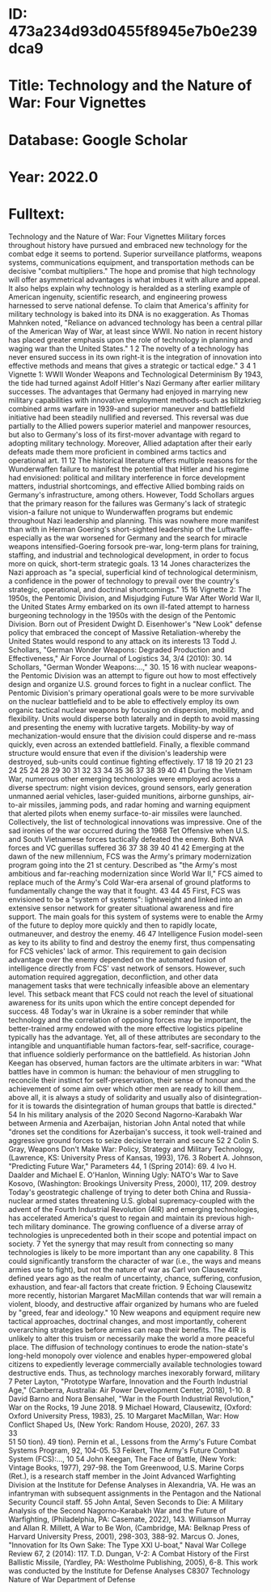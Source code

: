 # ID: 473a234d93d0455f8945e7b0e239dca9
# Title: Technology and the Nature of War: Four Vignettes
# Database: Google Scholar
# Year: 2022.0
# Fulltext:
Technology and the Nature of War: Four Vignettes Military forces throughout history have pursued and embraced new technology for the combat edge it seems to portend. Superior surveillance platforms, weapons systems, communications equipment, and transportation methods can be decisive "combat multipliers." The hope and promise that high technology will offer asymmetrical advantages is what imbues it with allure and appeal. It also helps explain why technology is heralded as a sterling example of American ingenuity, scientific research, and engineering prowess harnessed to serve national defense.
To claim that America's affinity for military technology is baked into its DNA is no exaggeration. As Thomas Mahnken noted, "Reliance on advanced technology has been a central pillar of the American Way of War, at least since WWII. No nation in recent history has placed greater emphasis upon the role of technology in planning and waging war than the United States." 
1
2
The novelty of a technology has never ensured success in its own right-it is the integration of innovation into effective methods and means that gives a strategic or tactical edge." 
3
4
1
Vignette 1: WWII Wonder Weapons and Technological Determinism By 1943, the tide had turned against Adolf Hitler's Nazi Germany after earlier military successes. The advantages that Germany had enjoyed in marrying new military capabilities with innovative employment methods-such as blitzkrieg combined arms warfare in 1939-and superior maneuver and battlefield initiative had been steadily nullified and reversed. This reversal was due partially to the Allied powers superior materiel and manpower resources, but also to Germany's loss of its first-mover advantage with regard to adopting military technology. Moreover, Allied adaptation after their early defeats made them more proficient in combined arms tactics and operational art. 
11
12
The historical literature offers multiple reasons for the Wunderwaffen failure to manifest the potential that Hitler and his regime had envisioned: political and military interference in force development matters, industrial shortcomings, and effective Allied bombing raids on Germany's infrastructure, among others. However, Todd Schollars argues that the primary reason for the failures was Germany's lack of strategic vision-a failure not unique to Wunderwaffen programs but endemic throughout Nazi leadership and planning. This was nowhere more manifest than with in Herman Goering's short-sighted leadership of the Luftwaffe-especially as the war worsened for Germany and the search for miracle weapons intensified-Goering forsook pre-war, long-term plans for training, staffing, and industrial and technological development, in order to focus more on quick, short-term strategic goals. 
13
14
Jones characterizes the Nazi approach as "a special, superficial kind of technological determinism, a confidence in the power of technology to prevail over the country's strategic, operational, and doctrinal shortcomings." 
15
16
Vignette 2: The 1950s, the Pentomic Division, and Misjudging Future War After World War II, the United States Army embarked on its own ill-fated attempt to harness burgeoning technology in the 1950s with the design of the Pentomic Division. Born out of President Dwight D. Eisenhower's "New Look" defense policy that embraced the concept of Massive Retaliation-whereby the United States would respond to any attack on its interests 13 Todd J. Schollars, "German Wonder Weapons: Degraded Production and Effectiveness," Air Force Journal of Logistics 34, 3/4 (2010): 30. 14 Schollars, "German Wonder Weapons:…," 30. 
15
16
with nuclear weapons-the Pentomic Division was an attempt to figure out how to most effectively design and organize U.S. ground forces to fight in a nuclear conflict.
The Pentomic Division's primary operational goals were to be more survivable on the nuclear battlefield and to be able to effectively employ its own organic tactical nuclear weapons by focusing on dispersion, mobility, and flexibility. Units would disperse both laterally and in depth to avoid massing and presenting the enemy with lucrative targets. Mobility-by way of mechanization-would ensure that the division could disperse and re-mass quickly, even across an extended battlefield. Finally, a flexible command structure would ensure that even if the division's leadership were destroyed, sub-units could continue fighting effectively. 
17
18
19
20
21
23
24
25
24
28
29
30
31
32
33
34
35
36
37
38
39
40
41
During the Vietnam War, numerous other emerging technologies were employed across a diverse spectrum: night vision devices, ground sensors, early generation unmanned aerial vehicles, laser-guided munitions, airborne gunships, air-to-air missiles, jamming pods, and radar homing and warning equipment that alerted pilots when enemy surface-to-air missiles were launched. Collectively, the list of technological innovations was impressive.
One of the sad ironies of the war occurred during the 1968 Tet Offensive when U.S. and South Vietnamese forces tactically defeated the enemy. Both NVA forces and VC guerillas suffered 
36
37
38
39
40
41
42
Emerging at the dawn of the new millennium, FCS was the Army's primary modernization program going into the 21 st century. Described as "the Army's most ambitious and far-reaching modernization since World War II," FCS aimed to replace much of the Army's Cold War-era arsenal of ground platforms to fundamentally change the way that it fought. 
43
44
45
First, FCS was envisioned to be a "system of systems": lightweight and linked into an extensive sensor network for greater situational awareness and fire support. The main goals for this system of systems were to enable the Army of the future to deploy more quickly and then to rapidly locate, outmaneuver, and destroy the enemy. 
46
47
Intelligence Fusion model-seen as key to its ability to find and destroy the enemy first, thus compensating for FCS vehicles' lack of armor. This requirement to gain decision advantage over the enemy depended on the automated fusion of intelligence directly from FCS' vast network of sensors. However, such automation required aggregation, deconfliction, and other data management tasks that were technically infeasible above an elementary level. This setback meant that FCS could not reach the level of situational awareness for its units upon which the entire concept depended for success. 
48
Today's war in Ukraine is a sober reminder that while technology and the correlation of opposing forces may be important, the better-trained army endowed with the more effective logistics pipeline typically has the advantage. Yet, all of these attributes are secondary to the intangible and unquantifiable human factors-fear, self-sacrifice, courage-that influence soldierly performance on the battlefield. As historian John Keegan has observed, human factors are the ultimate arbiters in war: "What battles have in common is human: the behaviour of men struggling to reconcile their instinct for self-preservation, their sense of honour and the achievement of some aim over which other men are ready to kill them…above all, it is always a study of solidarity and usually also of disintegration-for it is towards the disintegration of human groups that battle is directed." 
54
In his military analysis of the 2020 Second Nagorno-Karabakh War between Armenia and Azerbaijan, historian John Antal noted that while "drones set the conditions for Azerbaijan's success, it took well-trained and aggressive ground forces to seize decisive terrain and secure 
52
2 Colin S. Gray, Weapons Don't Make War: Policy, Strategy and Military Technology, (Lawrence, KS: University Press of Kansas, 1993), 176. 3 Robert A. Johnson, "Predicting Future War," Parameters 44, 1 (Spring 2014): 69. 4 Ivo H. Daalder and Michael E. O'Hanlon, Winning Ugly: NATO's War to Save Kosovo, (Washington: Brookings University Press, 2000), 117, 209. destroy Today's geostrategic challenge of trying to deter both China and Russia-nuclear armed states threatening U.S. global supremacy-coupled with the advent of the Fourth Industrial Revolution (4IR) and emerging technologies, has accelerated America's quest to regain and maintain its previous high-tech military dominance. The growing confluence of a diverse array of technologies is unprecedented both in their scope and potential impact on society. 7 Yet the synergy that may result from connecting so many technologies is likely to be more important than any one capability. 8 This could significantly transform the character of war (i.e., the ways and means armies use to fight), but not the nature of war as Carl von Clausewitz defined years ago as the realm of uncertainty, chance, suffering, confusion, exhaustion, and fear-all factors that create friction. 9 Echoing Clausewitz more recently, historian Margaret MacMillan contends that war will remain a violent, bloody, and destructive affair organized by humans who are fueled by "greed, fear and ideology." 10 New weapons and equipment require new tactical approaches, doctrinal changes, and most importantly, coherent overarching strategies before armies can reap their benefits. The 4IR is unlikely to alter this truism or necessarily make the world a more peaceful place. The diffusion of technology continues to erode the nation-state's long-held monopoly over violence and enables hyper-empowered global citizens to expediently leverage commercially available technologies toward destructive ends. Thus, as technology marches inexorably forward, military 7 Peter Layton, "Prototype Warfare, Innovation and the Fourth Industrial Age," (Canberra, Australia: Air Power Development Center, 2018), 1-10. 8 David Barno and Nora Bensahel, "War in the Fourth Industrial Revolution," War on the Rocks, 19 June 2018. 9 Michael Howard, Clausewitz, (Oxford: Oxford University Press, 1983), 25. 10 Margaret MacMillan, War: How Conflict Shaped Us, (New York: Random House, 2020), 267.
33  
33  
51
50
tion).
49
tion).
Pernin et al., Lessons from the Army's Future Combat Systems Program, 92, 104-05. 53 Feikert, The Army's Future Combat System (FCS):…, 10 54 John Keegan, The Face of Battle, (New York: Vintage Books, 1977), 297-98. the Tom Greenwood, U.S. Marine Corps (Ret.), is a research staff member in the Joint Advanced Warfighting Division at the Institute for Defense Analyses in Alexandria, VA. He was an infantryman with subsequent assignments in the Pentagon and the National Security Council staff. 55 John Antal, Seven Seconds to Die: A Military Analysis of the Second Nagorno-Karabakh War and the Future of Warfighting, (Philadelphia, PA: Casemate, 2022), 143.
Williamson Murray and Allan R. Millett, A War to Be Won, (Cambridge, MA: Belknap Press of Harvard University Press, 2001), 298-303, 388-92.
Marcus O. Jones, "Innovation for Its Own Sake: The Type XXI U-boat," Naval War College Review 67, 2 (2014): 117. T.D. Dungan, V-2: A Combat History of the First Ballistic Missile, (Yardley, PA: Westholme Publishing, 2005), 6-8.
This work was conducted by the 
Institute for Defense Analyses
C8307
Technology
Nature of War
Department of Defense